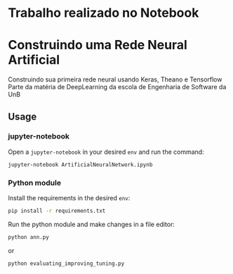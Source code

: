 # Trabalho realizado no Notebook



# Construindo uma Rede Neural Artificial

Construindo sua primeira rede neural usando Keras, Theano e Tensorflow
Parte da matéria de DeepLearning da escola de Engenharia de Software da UnB

## Usage

### jupyter-notebook

Open a `jupyter-notebook` in your desired `env` and run the command:

```sh
jupyter-notebook ArtificialNeuralNetwork.ipynb
```
### Python module

Install the requirements in the desired `env`:

```sh
pip install -r requirements.txt
```

Run the python module and make changes in a file editor:

```sh
python ann.py
```

or

```sh
python evaluating_improving_tuning.py
```

